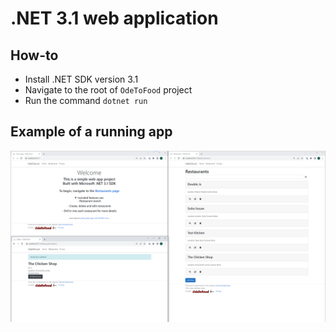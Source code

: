﻿# .NET 3.1 web application

## How-to
- Install .NET SDK version 3.1
- Navigate to the root of `OdeToFood` project 
- Run the command `dotnet run`

## Example of a running app
![Screenshot of a running app](https://github.com/SleepyJeno/OdeToFood/blob/main/OdeToFood/wwwroot/example.png?raw=true)